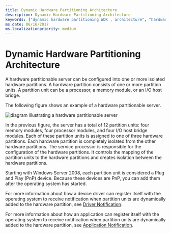 ```yaml
---
title: Dynamic Hardware Partitioning Architecture
description: Dynamic Hardware Partitioning Architecture
keywords: ["dynamic hardware partitioning WDK , architecture", "hardware partitioning WDK dynamic , architecture", "partitions WDK dynamic hardware , architecture", "architecture WDK dynamic hardware partitioning", "dynamically partitionable servers WDK", "servers WDK dynamic hardware partitioning"]
ms.date: 06/16/2017
ms.localizationpriority: medium
---
```


# Dynamic Hardware Partitioning Architecture


A hardware partitionable server can be configured into one or more isolated hardware partitions. A hardware partition consists of one or more partition units. A partition unit can be a processor, a memory module, or an I/O host bridge.

The following figure shows an example of a hardware partitionable server.

![diagram illustrating a hardware partitionable server](images/dhparch.gif)

In the previous figure, the server has a total of 12 partition units: four memory modules, four processor modules, and four I/O host bridge modules. Each of these partition units is assigned to one of three hardware partitions. Each hardware partition is completely isolated from the other hardware partitions. The service processor is responsible for the configuration of the hardware partitions. It controls the mapping of the partition units to the hardware partitions and creates isolation between the hardware partitions.

Starting with Windows Server 2008, each partition unit is considered a Plug and Play (PnP) device. Because these devices are PnP, you can add them after the operating system has started.

For more information about how a device driver can register itself with the operating system to receive notification when partition units are dynamically added to the hardware partition, see [Driver Notification](introduction-to-driver-notification.md).

For more information about how an application can register itself with the operating system to receive notification when partition units are dynamically added to the hardware partition, see [Application Notification](introduction-to-application-notification.md).

 

 




